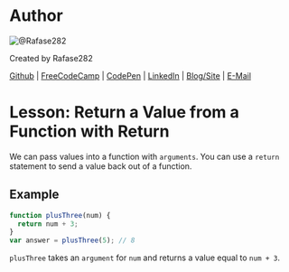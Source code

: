 # Author
![@Rafase282](https://avatars0.githubusercontent.com/Rafase282?&s=128)

Created by Rafase282

[Github](https://github.com/Rafase282) | [FreeCodeCamp](http://www.freecodecamp.com/rafase282) | [CodePen](http://codepen.io/Rafase282/) | [LinkedIn](https://www.linkedin.com/in/rafase282) | [Blog/Site](https://rafase282.wordpress.com/) | [E-Mail](mailto:rafase282@gmail.com)

# Lesson: Return a Value from a Function with Return
We can pass values into a function with `arguments`. You can use a `return` statement to send a value back out of a function.

## Example

```js
function plusThree(num) {
  return num + 3;
}
var answer = plusThree(5); // 8
```

`plusThree` takes an `argument` for `num` and returns a value equal to `num + 3`.
